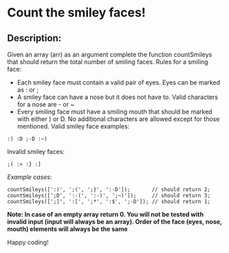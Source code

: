 # Count the smiley faces!

## Description:
Given an array (arr) as an argument complete the function countSmileys that should return the total number of smiling faces.
Rules for a smiling face:
- Each smiley face must contain a valid pair of eyes. Eyes can be marked as : or ;
- A smiley face can have a nose but it does not have to. Valid characters for a nose are - or ~
- Every smiling face must have a smiling mouth that should be marked with either ) or D.
No additional characters are allowed except for those mentioned.
Valid smiley face examples:
```
:) :D ;-D :~)
```
Invalid smiley faces:
```
;( :> :} :]
```

*Example cases:*

```
countSmileys([':)', ';(', ';}', ':-D']);       // should return 2;
countSmileys([';D', ':-(', ':-)', ';~)']);     // should return 3;
countSmileys([';]', ':[', ';*', ':$', ';-D']); // should return 1;
```

**Note: In case of an empty array return 0. You will not be tested with invalid input (input will always be an array). Order of the face (eyes, nose, mouth) elements will always be the same**

Happy coding!